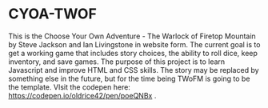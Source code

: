 # CYOA-TWOF

This is the Choose Your Own Adventure - The Warlock of Firetop Mountain by Steve Jackson and Ian Livingstone in website form. The current goal is to get a working game that includes story choices, the ability to roll dice, keep inventory, and save games. The purpose of this project is to learn Javascript and improve HTML and CSS skills. The story may be replaced by something else in the future, but for the time being TWoFM is going to be the template. VIsit the codepen here: https://codepen.io/oldrice42/pen/poeQNBx .
